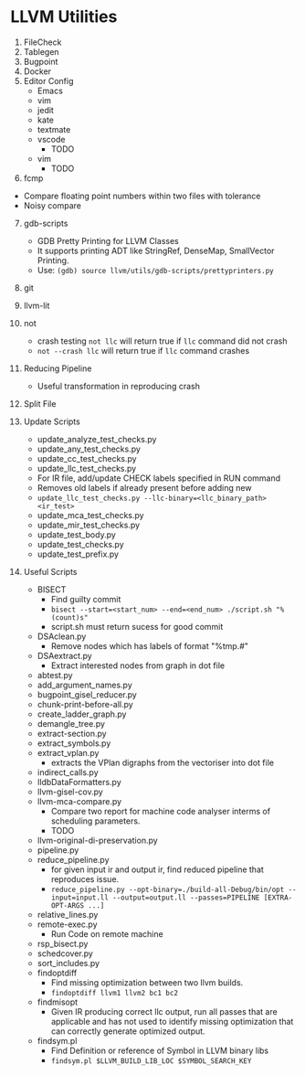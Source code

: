 # LLVM Utilities
1. FileCheck
2. Tablegen
3. Bugpoint
4. Docker
5. Editor Config
     + Emacs
     + vim
     + jedit
     + kate
     + textmate
     + vscode
         - TODO
     + vim
         - TODO
6. fcmp
  + Compare floating point numbers within two files with tolerance
  + Noisy compare

7. gdb-scripts
   + GDB Pretty Printing for LLVM Classes
   + It supports printing ADT like StringRef, DenseMap, SmallVector Printing.
   + Use: `(gdb) source llvm/utils/gdb-scripts/prettyprinters.py`
9. git
10. llvm-lit
11. not
    + crash testing `not llc` will return true if `llc` command did not crash
    + `not --crash llc` will return true if `llc` command crashes
12. Reducing Pipeline
    + Useful transformation in reproducing crash
13. Split File

14. Update Scripts
	+ update_analyze_test_checks.py
	+ update_any_test_checks.py
	+ update_cc_test_checks.py
	+ update_llc_test_checks.py
    - For IR file, add/update CHECK labels specified in RUN command
    - Removes old labels if already present before adding new
    - `update_llc_test_checks.py --llc-binary=<llc_binary_path> <ir_test>`
	+ update_mca_test_checks.py
	+ update_mir_test_checks.py
	+ update_test_body.py
	+ update_test_checks.py
	+ update_test_prefix.py
15. Useful Scripts
    + BISECT
      - Find guilty commit
      - `bisect --start=<start_num> --end=<end_num> ./script.sh "%(count)s"`
      - script.sh must return sucess for good commit
    + DSAclean.py
      - Remove nodes which has labels of format "%tmp.#"
    + DSAextract.py
      - Extract interested nodes from graph in dot file
    + abtest.py
    + add_argument_names.py
    + bugpoint_gisel_reducer.py
    + chunk-print-before-all.py
    + create_ladder_graph.py
    + demangle_tree.py
    + extract-section.py
    + extract_symbols.py
    + extract_vplan.py
      -  extracts the VPlan digraphs from the vectoriser into dot file
    + indirect_calls.py
    + lldbDataFormatters.py
    + llvm-gisel-cov.py
    + llvm-mca-compare.py
      - Compare two report for machine code analyser interms of scheduling parameters.
      - TODO
    + llvm-original-di-preservation.py
    + pipeline.py
    + reduce_pipeline.py
       -  for given input ir and output ir, find reduced pipeline that reproduces issue.
       - `reduce_pipeline.py --opt-binary=./build-all-Debug/bin/opt --input=input.ll --output=output.ll --passes=PIPELINE [EXTRA-OPT-ARGS ...]`
    + relative_lines.py
    + remote-exec.py
        - Run Code on remote machine
    + rsp_bisect.py
    + schedcover.py
    + sort_includes.py
    + findoptdiff
      - Find missing optimization between two llvm builds.
      - `findoptdiff llvm1 llvm2 bc1 bc2 `
    + findmisopt
      - Given IR producing correct llc output, run all passes that are applicable and has not used to identify
        missing optimization that can correctly generate optimized output.
    + findsym.pl
      - Find Definition or reference of Symbol in LLVM binary libs
      - `findsym.pl $LLVM_BUILD_LIB_LOC $SYMBOL_SEARCH_KEY`
